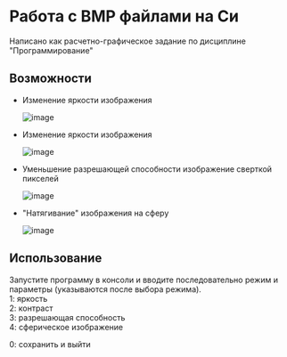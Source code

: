 # Работа с BMP файлами на Си

Написано как расчетно-графическое задание по дисциплине "Программирование"


## Возможности
- Изменение яркости изображения
    
  ![image](https://github.com/user-attachments/assets/c24a3da7-1d52-4606-8245-927b82aefceb)  
  

- Изменение яркости изображения
  
  ![image](https://github.com/user-attachments/assets/b82662ca-0181-4a0d-9d0b-6e8ab2583041)
  
  
- Уменьшение разрешающей способности изображение сверткой пикселей
  
  ![image](https://github.com/user-attachments/assets/6caf9495-05bb-42ec-9dda-be53d0f502fc)
  
  
- "Натягивание" изображения на сферу
  
  ![image](https://github.com/user-attachments/assets/3cf79212-c2e0-4b69-9a52-9f6c79d28aad)
  

## Использование
Запустите программу в консоли и вводите последовательно режим и параметры (указываются после выбора режима).  
  1: яркость  
  2: контраст  
  3: разрешающая способность  
  4: сферическое изображение  
  
  0: сохранить и выйти  
